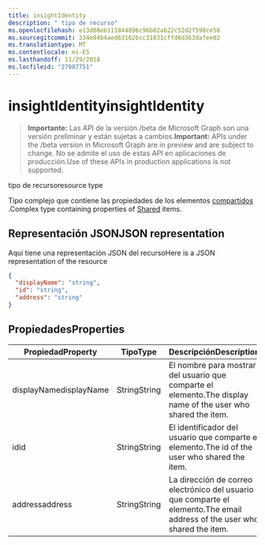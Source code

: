 ```yaml
---
title: insightIdentity
description: " tipo de recurso"
ms.openlocfilehash: e13d08eb111844896c96b02ab22c52d2f598ce58
ms.sourcegitcommit: 334e84b4aed63162bcc31831cffd6d363dafee02
ms.translationtype: MT
ms.contentlocale: es-ES
ms.lasthandoff: 11/29/2018
ms.locfileid: "27087751"
---
```

# <a name="insightidentity"></a><span data-ttu-id="b051d-103">insightIdentity</span><span class="sxs-lookup"><span data-stu-id="b051d-103">insightIdentity</span></span>

> <span data-ttu-id="b051d-104">**Importante:** Las API de la versión /beta de Microsoft Graph son una versión preliminar y están sujetas a cambios.</span><span class="sxs-lookup"><span data-stu-id="b051d-104">**Important:** APIs under the /beta version in Microsoft Graph are in preview and are subject to change.</span></span> <span data-ttu-id="b051d-105">No se admite el uso de estas API en aplicaciones de producción.</span><span class="sxs-lookup"><span data-stu-id="b051d-105">Use of these APIs in production applications is not supported.</span></span>

 <span data-ttu-id="b051d-106">tipo de recurso</span><span class="sxs-lookup"><span data-stu-id="b051d-106">resource type</span></span>

<span data-ttu-id="b051d-107">Tipo complejo que contiene las propiedades de los elementos [compartidos](insights-shared.md) .</span><span class="sxs-lookup"><span data-stu-id="b051d-107">Complex type containing properties of [Shared](insights-shared.md) items.</span></span> 

## <a name="json-representation"></a><span data-ttu-id="b051d-108">Representación JSON</span><span class="sxs-lookup"><span data-stu-id="b051d-108">JSON representation</span></span>
<span data-ttu-id="b051d-109">Aquí tiene una representación JSON del recurso</span><span class="sxs-lookup"><span data-stu-id="b051d-109">Here is a JSON representation of the resource</span></span>

```json
{
  "displayName": "string",
  "id": "string",
  "address": "string"
}
```

## <a name="properties"></a><span data-ttu-id="b051d-110">Propiedades</span><span class="sxs-lookup"><span data-stu-id="b051d-110">Properties</span></span>

| <span data-ttu-id="b051d-111">Propiedad</span><span class="sxs-lookup"><span data-stu-id="b051d-111">Property</span></span>              | <span data-ttu-id="b051d-112">Tipo</span><span class="sxs-lookup"><span data-stu-id="b051d-112">Type</span></span>          | <span data-ttu-id="b051d-113">Descripción</span><span class="sxs-lookup"><span data-stu-id="b051d-113">Description</span></span>  |
| -------------         |-----------    | -------------|
| <span data-ttu-id="b051d-114">displayName</span><span class="sxs-lookup"><span data-stu-id="b051d-114">displayName</span></span>       | <span data-ttu-id="b051d-115">String</span><span class="sxs-lookup"><span data-stu-id="b051d-115">String</span></span>          | <span data-ttu-id="b051d-116">El nombre para mostrar del usuario que comparte el elemento.</span><span class="sxs-lookup"><span data-stu-id="b051d-116">The display name of the user who shared the item.</span></span> |
| <span data-ttu-id="b051d-117">id</span><span class="sxs-lookup"><span data-stu-id="b051d-117">id</span></span>              | <span data-ttu-id="b051d-118">String</span><span class="sxs-lookup"><span data-stu-id="b051d-118">String</span></span>        | <span data-ttu-id="b051d-119">El identificador del usuario que comparte el elemento.</span><span class="sxs-lookup"><span data-stu-id="b051d-119">The id of the user who shared the item.</span></span>     |
| <span data-ttu-id="b051d-120">address</span><span class="sxs-lookup"><span data-stu-id="b051d-120">address</span></span>             | <span data-ttu-id="b051d-121">String</span><span class="sxs-lookup"><span data-stu-id="b051d-121">String</span></span>      | <span data-ttu-id="b051d-122">La dirección de correo electrónico del usuario que comparte el elemento.</span><span class="sxs-lookup"><span data-stu-id="b051d-122">The email address of the user who shared the item.</span></span>  |
